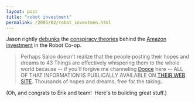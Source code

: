 ```yaml
---
layout: post
title: "robot investment"
permalink: /2005/02/robot_investmen.html
---
```


<p>Jason rightly <a href="http://www.kottke.org/05/02/43-things-amazon-conspiracy">debunks</a> the <a href="http://www.salon.com/tech/feature/2005/02/08/43/index_np.html">conspiracy theories</a> behind the <a href="http://robotcoop.com/weblog/51/word-on-investment">Amazon investment</a> in the Robot Co-op.</p><blockquote dir="ltr" style="MARGIN-RIGHT: 0px"><p>Perhaps Salon doesn't realize that the people posting their hopes and dreams to 43 Things are effectively whispering them to the whole world because -- if you'll forgive me channeling <a href="http://www.dooce.com/">Dooce</a> here -- ALL OF THAT INFORMATION IS PUBLICALLY AVAILABLE ON <a href="http://www.43things.com/home/">THEIR WEB SITE</a>. Thousands of hopes and dreams, free for the taking.</p></blockquote><p>(Oh, and congrats to Erik and team!&nbsp; Here's to building great stuff.)</p>



